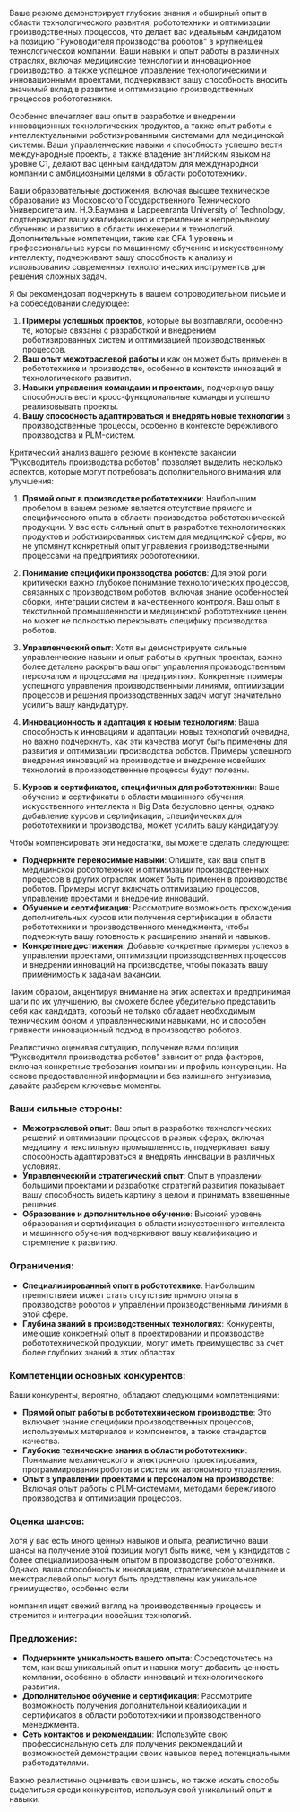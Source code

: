 Ваше резюме демонстрирует глубокие знания и обширный опыт в области технологического развития, робототехники и оптимизации производственных процессов, что делает вас идеальным кандидатом на позицию "Руководителя производства роботов" в крупнейшей технологической компании. Ваши навыки и опыт работы в различных отраслях, включая медицинские технологии и инновационное производство, а также успешное управление технологическими и инновационными проектами, подчеркивают вашу способность вносить значимый вклад в развитие и оптимизацию производственных процессов робототехники.

Особенно впечатляет ваш опыт в разработке и внедрении инновационных технологических продуктов, а также опыт работы с интеллектуальными роботизированными системами для медицинской системы. Ваши управленческие навыки и способность успешно вести международные проекты, а также владение английским языком на уровне C1, делают вас ценным кандидатом для международной компании с амбициозными целями в области робототехники.


Ваши образовательные достижения, включая высшее техническое образование из Московского Государственного Технического Университета им. Н.Э.Баумана и Lappeenranta University of Technology, подтверждают вашу квалификацию и стремление к непрерывному обучению и развитию в области инженерии и технологий. Дополнительные компетенции, такие как CFA 1 уровень и профессиональные курсы по машинному обучению и искусственному интеллекту, подчеркивают вашу способность к анализу и использованию современных технологических инструментов для решения сложных задач.

Я бы рекомендовал подчеркнуть в вашем сопроводительном письме и на собеседовании следующее:

1. **Примеры успешных проектов**, которые вы возглавляли, особенно те, которые связаны с разработкой и внедрением роботизированных систем и оптимизацией производственных процессов.
2. **Ваш опыт межотраслевой работы** и как он может быть применен в робототехнике и производстве, особенно в контексте инноваций и технологического развития.
3. **Навыки управления командами и проектами**, подчеркнув вашу способность вести кросс-функциональные команды и успешно реализовывать проекты.
4. **Вашу способность адаптироваться и внедрять новые технологии** в производственные процессы, особенно в контексте бережливого производства и PLM-систем.

Критический анализ вашего резюме в контексте вакансии "Руководитель производства роботов" позволяет выделить несколько аспектов, которые могут потребовать дополнительного внимания или улучшения:

1. **Прямой опыт в производстве робототехники**: Наибольшим пробелом в вашем резюме является отсутствие прямого и специфического опыта в области производства робототехнической продукции. У вас есть сильный опыт в разработке технологических продуктов и роботизированных систем для медицинской сферы, но не упомянут конкретный опыт управления производственными процессами на предприятиях робототехники.

2. **Понимание специфики производства роботов**: Для этой роли критически важно глубокое понимание технологических процессов, связанных с производством роботов, включая знание особенностей сборки, интеграции систем и качественного контроля. Ваш опыт в текстильной промышленности и медицинской робототехнике ценен, но может не полностью перекрывать специфику производства роботов.

3. **Управленческий опыт**: Хотя вы демонстрируете сильные управленческие навыки и опыт работы в крупных проектах, важно более детально раскрыть ваш опыт управления производственным персоналом и процессами на предприятиях. Конкретные примеры успешного управления производственными линиями, оптимизации процессов и решения производственных задач могут значительно усилить вашу кандидатуру.

4. **Инновационность и адаптация к новым технологиям**: Ваша способность к инновациям и адаптации новых технологий очевидна, но важно подчеркнуть, как эти качества могут быть применены для развития и оптимизации производства роботов. Примеры успешного внедрения инноваций на производстве и внедрение новейших технологий в производственные процессы будут полезны.

5. **Курсов и сертификатов, специфичных для робототехники**: Ваше обучение и сертификаты в области машинного обучения, искусственного интеллекта и Big Data безусловно ценны, однако добавление курсов и сертификации, специфических для робототехники и производства, может усилить вашу кандидатуру.
  
Чтобы компенсировать эти недостатки, вы можете сделать следующее:

- **Подчеркните переносимые навыки**: Опишите, как ваш опыт в медицинской робототехнике и оптимизации производственных процессов в других отраслях может быть применен в производстве роботов. Примеры могут включать оптимизацию процессов, управление проектами и внедрение инноваций.
- **Обучение и сертификация**: Рассмотрите возможность прохождения дополнительных курсов или получения сертификации в области робототехники и производственного менеджмента, чтобы подчеркнуть вашу готовность к расширению знаний и навыков.
- **Конкретные достижения**: Добавьте конкретные примеры успехов в управлении проектами, оптимизации производственных процессов и внедрении инноваций на производстве, чтобы показать вашу применимость к задачам вакансии.

Таким образом, акцентируя внимание на этих аспектах и предпринимая шаги по их улучшению, вы сможете более убедительно представить себя как кандидата, который не только обладает необходимым техническим фоном и управленческими навыками, но и способен привнести инновационный подход в производство роботов.

Реалистично оценивая ситуацию, получение вами позиции "Руководителя производства роботов" зависит от ряда факторов, включая конкретные требования компании и профиль конкуренции. На основе предоставленной информации и без излишнего энтузиазма, давайте разберем ключевые моменты.

### Ваши сильные стороны:
- **Межотраслевой опыт**: Ваш опыт в разработке технологических решений и оптимизации процессов в разных сферах, включая медицину и текстильную промышленность, подчеркивает вашу способность адаптироваться и внедрять инновации в различных условиях.
- **Управленческий и стратегический опыт**: Опыт в управлении большими проектами и разработке стратегий развития показывает вашу способность видеть картину в целом и принимать взвешенные решения.
- **Образование и дополнительное обучение**: Высокий уровень образования и сертификация в области искусственного интеллекта и машинного обучения подчеркивают вашу квалификацию и стремление к развитию.

### Ограничения:
- **Специализированный опыт в робототехнике**: Наибольшим препятствием может стать отсутствие прямого опыта в производстве роботов и управлении производственными линиями в этой сфере.
- **Глубина знаний в производственных технологиях**: Конкуренты, имеющие конкретный опыт в проектировании и производстве робототехнической продукции, могут иметь преимущество за счет более глубоких знаний в этих областях.

### Компетенции основных конкурентов:
Ваши конкуренты, вероятно, обладают следующими компетенциями:
- **Прямой опыт работы в робототехническом производстве**: Это включает знание специфики производственных процессов, используемых материалов и компонентов, а также стандартов качества.
- **Глубокие технические знания в области робототехники**: Понимание механического и электронного проектирования, программирования роботов и систем их автономного управления.
- **Опыт в управлении проектами и персоналом на производстве**: Включая опыт работы с PLM-системами, методами бережливого производства и оптимизации процессов.

### Оценка шансов:
Хотя у вас есть много ценных навыков и опыта, реалистично ваши шансы на получение этой позиции могут быть ниже, чем у кандидатов с более специализированным опытом в производстве робототехники. Однако, ваша способность к инновациям, стратегическое мышление и межотраслевой опыт могут быть представлены как уникальное преимущество, особенно если

 компания ищет свежий взгляд на производственные процессы и стремится к интеграции новейших технологий.

### Предложения:
- **Подчеркните уникальность вашего опыта**: Сосредоточьтесь на том, как ваш уникальный опыт и навыки могут добавить ценность компании, особенно в области инноваций и технологического развития.
- **Дополнительное обучение и сертификация**: Рассмотрите возможность получения дополнительной квалификации и сертификатов в области робототехники и производственного менеджмента.
- **Сеть контактов и рекомендации**: Используйте свою профессиональную сеть для получения рекомендаций и возможностей демонстрации своих навыков перед потенциальными работодателями.

Важно реалистично оценивать свои шансы, но также искать способы выделиться среди конкурентов, используя свой уникальный опыт и навыки.
